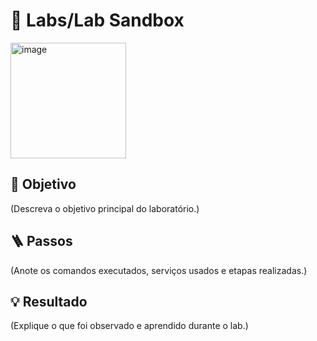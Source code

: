 # 🧪 Labs/Lab Sandbox

<img width="185" height="185" alt="image" src="https://github.com/user-attachments/assets/79541cea-4117-4472-947e-1696a4fe3d10" />


## 🎯 Objetivo
(Descreva o objetivo principal do laboratório.)

## 🪜 Passos
(Anote os comandos executados, serviços usados e etapas realizadas.)

## 💡 Resultado
(Explique o que foi observado e aprendido durante o lab.)
